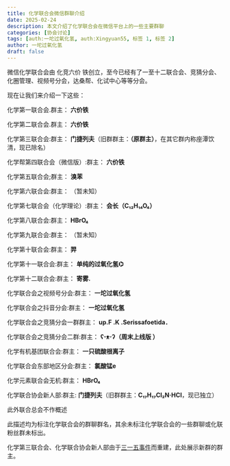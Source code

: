 ```yaml
---
title: 化学联合会微信群聊介绍
date: 2025-02-24
description: 本文介绍了化学联合会在微信平台上的一些主要群聊
categories: [协会讨论]
tags: [auth:一坨过氧化氢, auth:Xingyuan55, 标签 1, 标签 2]
author: 一坨过氧化氢
draft: false
---
```


微信化学联合会由 化竞六价 铁创立，至今已经有了一至十二联合会、竞猜分会、化圈管理、视频号分会，达桑帮、化试中心等等分会。

现在让我们来介绍一下这些：

化学第一联合会.群主： **六价铁**

化学第二联合会.群主： **六价铁**

化学第三联合会:群主： **门捷列夫**（旧群群主：**（原群主）**，在其它群内称座潭饮清，现已除名）

化学帮第四联合会（微信版）:群主： **六价铁**

化学第五联合会;群主： **溴苯**

化学第六联合会:群主： （暂未知）

化学第七联合会（化学理论）:群主： **会长（C₁₂H₁₄O₄）**

化学第八联合会:群主： **HBrO₄**

化学第九联合会:群主： （暂未知）

化学第十联合会:群主： **羿**

化学第十一联合会:群主： **单纯的过氧化氢⌬**

化学第十二联合会:群主： **寄雾.**

化学联合会之视频号分会:群主： **一坨过氧化氢**

化学联合会之抖音分会:群主： **一坨过氧化氢**

化学联合会之竞猜分会一群群主： **up.F .K .Serissafoetida．** 

化学联合会之竞猜分会二群:群主： **ʕᵕᴥᵕʔ（周末上线版 ⁧ （**

化学有机基团联合会:群主： **一只硫酸根离子**

化学联合会东部地区分会:群主： **氯酸锰e**

化学元素联合会无机:群主： **HBrO₄**

化学联合协会新人部:群主:  **门捷列夫**（旧群群主：**C₁₇H₁₇Cl₂N·HCl**，现已独立）

此外联合总会不作概述

此描述均为标注化学联合会的群聊群名，其余未标注化学联合会的一些群聊或化联粉丝群未标出。

化学第三联合会、化学联合协会新人部由于[三一五事件](250315event)而重建，此处展示新群的群主。
